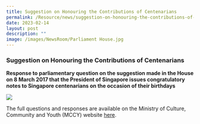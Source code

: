 ```yaml
---
title: Suggestion on Honouring the Contributions of Centenarians
permalink: /Resource/news/suggestion-on-honouring-the-contributions-of-centenarians/
date: 2023-02-14
layout: post
description: ""
image: /images/NewsRoom/Parliament House.jpg
---
```

### Suggestion on Honouring the Contributions of Centenarians
**Response to parliamentary question on the suggestion made in the House on 8 March 2017 that the President of Singapore issues congratulatory notes to Singapore centenarians on the occasion of their birthdays**

![](/images/NewsRoom/Parliament%20House.jpg)

The full questions and responses are available on the Ministry of Culture, Community and Youth (MCCY) website [here](https://www.mccy.gov.sg/about-us/news-and-resources/parliamentary-matters/2023/Feb/suggestion-on-honouring-the-contributions-of-centenarians).